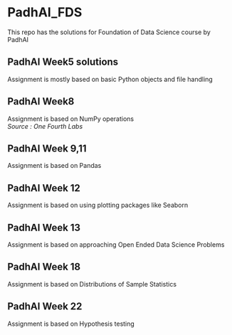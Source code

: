 # PadhAI_FDS
This repo has the solutions for Foundation of Data Science course by PadhAI
## PadhAI Week5 solutions
Assignment is mostly based on basic Python objects and file handling

## PadhAI Week8 
Assignment is based on NumPy operations <br>*Source : One Fourth Labs*

## PadhAI Week 9,11
Assignment is based on Pandas

## PadhAI Week 12
Assignment is based on using plotting packages like Seaborn

## PadhAI Week 13
Assignment is based on approaching Open Ended Data Science Problems

## PadhAI Week 18
Assignment is based on Distributions of Sample Statistics

## PadhAI Week 22
Assignment is based on Hypothesis testing
